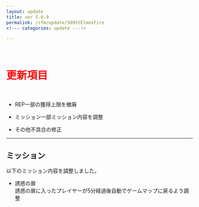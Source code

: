 ```yaml
---
layout: update
title: ver 5.0.9
permalink: /rfm/update/509StElmosFire 
<!--- categories: update ---!> 

---
```



<br>
<h1 id="1"><font color="red">更新項目</font></h1><br>


+ <span class="green-badge">REP</span>一部の獲得上限を撤廃    

+ <span class="blue-badge">ミッション</span>一部ミッション内容を調整          

+ <span class="blue-badge">その他</span>不具合の修正  



----------------------------------------------------  
## ミッション            

以下のミッション内容を調整しました。  

+ 誘惑の扉    
誘惑の扉に入ったプレイヤーが5分経過後自動でゲームマップに戻るよう調整  




  
